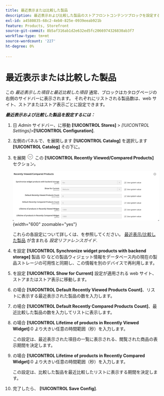```yaml
---
title: 最近表示または比較した製品
description: 最近表示および比較した製品のストアフロントコンテンツブロックを設定する方法について説明します。
exl-id: a4580835-68c2-4eb0-825e-0939eeab921b
feature: Products, Storefront
source-git-commit: 8b5af316ab1d2e632ed5fc2066974326830ab3f7
workflow-type: tm+mt
source-wordcount: '227'
ht-degree: 0%

---
```


# 最近表示または比較した製品

この _最近表示した項目と最近比較した項目_ 通常、ブロックはカタログページの右側のサイドバーに表示されます。 それぞれにリストされる製品数は、web サイト、ストアまたはストア表示ごとに設定できます。

**_最近表示および比較した製品を設定するには：_**

1. 日 _Admin_ サイドバー、に移動 **[!UICONTROL Stores]** > _[!UICONTROL Settings]_>**[!UICONTROL Configuration]**.

1. 左側のパネルで、を展開します **[!UICONTROL Catalog]** を選択します **[!UICONTROL Catalog]** その下に。

1. を展開 ![展開セレクター](../assets/icon-display-expand.png) この **[!UICONTROL Recently Viewed/Compared Products]** セクション。

   ![カタログの設定 – 最近表示または比較した製品](../configuration-reference/catalog/assets/catalog-recently-viewed-and-compared-products.png){width="600" zoomable="yes"}

   これらの各設定について詳しくは、を参照してください。 [最近表示/比較した製品](../configuration-reference/catalog/catalog.md#recently-viewedcompared-products) が含まれる _設定リファレンスガイド_.

1. を設定 **[!UICONTROL Synchronize widget products with backend storage]** 製品 ID などの製品ウィジェット情報をデータベース内の現在の製品ストレージの可用性と同期し、この情報を別のデバイスで再利用します。

1. を設定 **[!UICONTROL Show for Current]** 設定が適用される web サイト、ストアまたはストア表示に移動します。

1. の場合 **[!UICONTROL Default Recently Viewed Products Count]**、リストに表示する最近表示された製品の数を入力します。

1. の場合 **[!UICONTROL Default Recently Compared Products Count]**、最近比較した製品の数を入力してリストに表示します。

1. の場合 **[!UICONTROL Lifetime of products in Recently Viewed Widget]**:0 より大きい任意の時間範囲（秒）を入力します。

   この設定は、最近表示された項目の一覧に表示される、閲覧された商品の表示期間を決定します。

1. の場合 **[!UICONTROL Lifetime of products in Recently Compared Widget]**:0 より大きい任意の時間範囲（秒）を入力します。

   この設定は、比較した製品を最近比較したリストに表示する期間を決定します。

1. 完了したら、 **[!UICONTROL Save Config]**.
